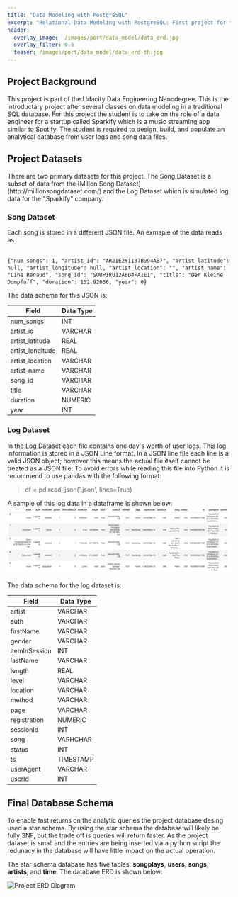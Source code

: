 ```yaml
---
title: "Data Modeling with PostgreSQL"
excerpt: "Relational Data Modeling with PostgreSQL: First project for the Udacity Data Engineering Nanodegree."
header:
  overlay_image:  /images/port/data_model/data_erd.jpg
  overlay_filter: 0.5
  teaser: /images/port/data_model/data_erd-th.jpg
---
```


<h2> Project Background </h2>
This project is part of the Udacity Data Engineering Nanodegree.  This is the introductary project after several classes on data modeling in a traditional SQL database.  For this project the student is to take on the role of a data engineer for a startup called Sparkify which is a music streaming app similar to Spotify.  The student is required to design, build, and populate an analytical database from user logs and song data files.  

<h2> Project Datasets </h2>
There are two primary datasets for this project.  The Song Dataset is a subset of data from the [Millon Song Dataset](http://millionsongdataset.com/) and the Log Dataset which is simulated log data for the "Sparkify" company.  

<h3> Song Dataset</h3>
Each song is stored in a different JSON file.  An exmaple of the data reads as
<pre><code>
{"num_songs": 1, "artist_id": "ARJIE2Y1187B994AB7", "artist_latitude": null, "artist_longitude": null, "artist_location": "", "artist_name": "Line Renaud", "song_id": "SOUPIRU12A6D4FA1E1", "title": "Der Kleine Dompfaff", "duration": 152.92036, "year": 0}
</code></pre>

The data schema for this JSON is:

| Field           | Data Type          |
 |-------------  | -------------         |
| num_songs            | INT                   |
| artist_id   | VARCHAR                   |
| artist_latitude  | REAL                 |
| artist_longitude            | REAL                    |
| artist_location   | VARCHAR                   |
| artist_name  | VARCHAR                 |
| song_id  | VARCHAR                 |
| title            | VARCHAR                    |
| duration   | NUMERIC                   |
| year  | INT                |

<h3> Log Dataset</h3>
In the Log Dataset each file contains one day's worth of user logs.  This log information is stored in a JSON Line format.  In a JSON line file each line is a valid JSON object; however this means the actual file itself cannot be treated as a JSON file.  To avoid errors while reading this file into Python it is recommend to use pandas with the following format:

>df = pd.read_json('<filename>.json', lines=True)

A sample of this log data in a dataframe is shown below:
<img src="/images/port/data_model/log-data_example.png" alt="Log File Example">

The data schema for the log dataset is:

| Field           | Data Type          |
 |-------------  | -------------         |
| artist            | VARCHAR                   |
| auth   | VARCHAR                   |
| firstName  | VARCHAR                 |
| gender            | VARCHAR                    |
| itemInSession   | INT                   |
| lastName   | VARCHAR                  |
| length  | REAL                 |
| level  | VARCHAR                 |
| location            | VARCHAR                    |
| method   | VARCHAR                   |
| page  | VARCHAR                |
| registration  | NUMERIC                |
| sessionId  | INT                |
| song  |  VARHCHAR                |
| status  | INT                |
| ts  | TIMESTAMP                |
| userAgent  | VARCHAR                |
| userId  | INT                |

<h2> Final Database Schema </h2>
To enable fast returns on the analytic queries the project database desing used a star schema.  By using the star schema the database will likely be fully 3NF, but the trade off is queries will return faster.  As the project dataset is small and the entries are being inserted via a python script the redunacy in the database will have little impact on the actual operation.

The star schema database has five tables: **songplays**, **users**, **songs**, **artists**, and **time**.  The database ERD is shown below:

<img src="/images/port/data_model/red.PNG" alt="Project ERD Diagram">
